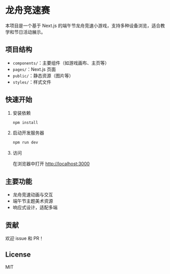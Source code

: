 # 龙舟竞速赛

本项目是一个基于 Next.js 的端午节龙舟竞速小游戏，支持多种设备浏览，适合教学和节日活动展示。

## 项目结构

- `components/`：主要组件（如游戏画布、主页等）
- `pages/`：Next.js 页面
- `public/`：静态资源（图片等）
- `styles/`：样式文件

## 快速开始

1. 安装依赖

   ```bash
   npm install
   ```

2. 启动开发服务器

   ```bash
   npm run dev
   ```

3. 访问

   在浏览器中打开 [http://localhost:3000](http://localhost:3000)

## 主要功能

- 龙舟竞速动画与交互
- 端午节主题美术资源
- 响应式设计，适配多端

## 贡献

欢迎 issue 和 PR！

## License

MIT